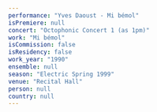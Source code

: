 ```yaml
---
performance: "Yves Daoust - Mi bémol"
isPremiere: null
concert: "Octophonic Concert 1 (as 1pm)"
work: "Mi bémol"
isCommission: false
isResidency: false
work_year: "1990"
ensemble: null
season: "Electric Spring 1999"
venue: "Recital Hall"
person: null
country: null
---
```


